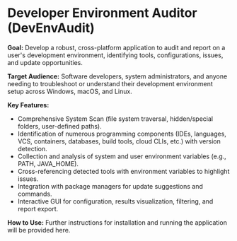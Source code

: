 # Developer Environment Auditor (DevEnvAudit)

**Goal:** Develop a robust, cross-platform application to audit and report on a user's development environment, identifying tools, configurations, issues, and update opportunities.

**Target Audience:** Software developers, system administrators, and anyone needing to troubleshoot or understand their development environment setup across Windows, macOS, and Linux.

**Key Features:**
*   Comprehensive System Scan (file system traversal, hidden/special folders, user-defined paths).
*   Identification of numerous programming components (IDEs, languages, VCS, containers, databases, build tools, cloud CLIs, etc.) with version detection.
*   Collection and analysis of system and user environment variables (e.g., PATH, JAVA_HOME).
*   Cross-referencing detected tools with environment variables to highlight issues.
*   Integration with package managers for update suggestions and commands.
*   Interactive GUI for configuration, results visualization, filtering, and report export.

**How to Use:**
Further instructions for installation and running the application will be provided here.
